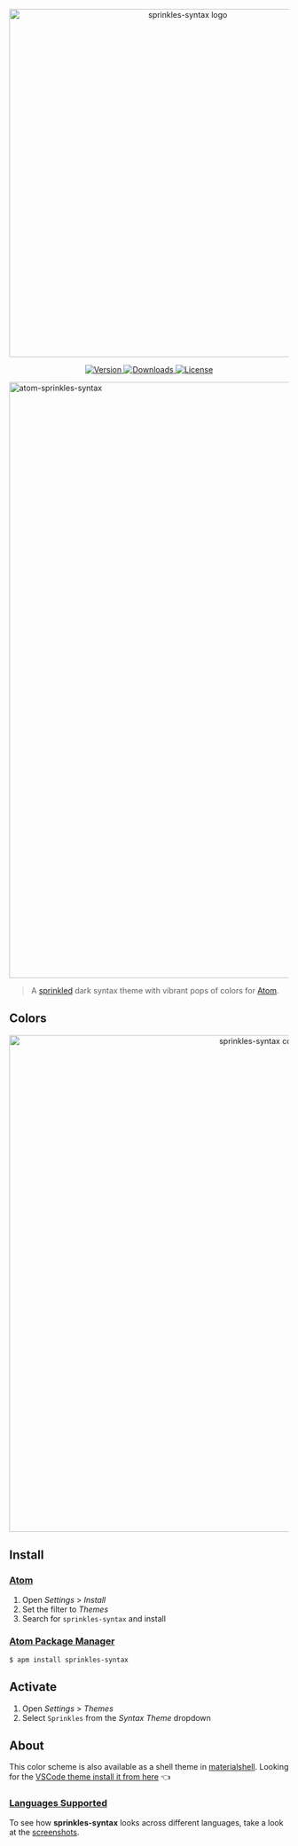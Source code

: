 <p align="center">
  <a href="https://github.com/carloscuesta/sprinkles-syntax">
    <img src="https://user-images.githubusercontent.com/7629661/29266746-30238da6-80e6-11e7-9638-048c79d7afc2.png" width="628" alt="sprinkles-syntax logo">
    </a>
</p>

<p align="center">
  <a href="https://github.com/carloscuesta/sprinkles-syntax">
    <img src="https://img.shields.io/apm/v/sprinkles-syntax.svg?style=flat-square" alt="Version">
  </a>
  <a href="https://atom.io/themes/sprinkles-syntax">
    <img src="https://img.shields.io/apm/dm/sprinkles-syntax.svg?style=flat-square" alt="Downloads">
  </a>
  <a href="https://atom.io/themes/sprinkles-syntax">
    <img src="https://img.shields.io/apm/l/vim-mode.svg?style=flat-square" alt="License">
  </a>
</p>

<img src="https://cloud.githubusercontent.com/assets/7629661/22897530/50741c02-f224-11e6-89b8-14c35fc71c8b.gif" alt="atom-sprinkles-syntax" width="1075">

> A [sprinkled](https://en.wikipedia.org/wiki/Sprinkles) dark syntax theme with vibrant pops of colors for [Atom](https://atom.io).

## Colors

<p align="center">
    <img src="https://cloud.githubusercontent.com/assets/7629661/22863696/867da988-f145-11e6-9406-a47f099cdc42.png" width="896" alt="sprinkles-syntax colors">
</p>

## Install

### [Atom](https://atom.io)

1. Open *Settings* > *Install*
2. Set the filter to *Themes*
3. Search for `sprinkles-syntax` and install

### [Atom Package Manager](https://github.com/atom/apm)

```shell
$ apm install sprinkles-syntax
```

## Activate

1. Open *Settings* > *Themes*
2. Select `Sprinkles` from the *Syntax Theme* dropdown

## About

This color scheme is also available as a shell theme in [materialshell](https://github.com/carloscuesta/materialshell). Looking for the [VSCode theme install it from here](https://github.com/carloscuesta/sprinkles-vscode) 👈

### [Languages Supported](https://github.com/carloscuesta/sprinkles-syntax/blob/master/screenshots.md)

To see how **sprinkles-syntax** looks across different languages, take a look at the [screenshots](https://github.com/carloscuesta/sprinkles-syntax/blob/master/screenshots.md).

